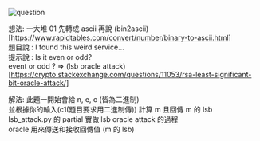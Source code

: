 ![question](https://github.com/dreamisadream/CTF/tree/master/CTF_CONTEST/RedpwnCTF/crypto/01000/pic1.png)

想法:
	一大堆 01 先轉成 ascii 再說 (bin2ascii)[https://www.rapidtables.com/convert/number/binary-to-ascii.html] <br>
	題目說 : I found this weird service...<br>
	提示說 : Is it even or odd? <br>
	event or odd ?  => (lsb oracle attack)[https://crypto.stackexchange.com/questions/11053/rsa-least-significant-bit-oracle-attack/] <br>

解法:
	此題一開始會給 n, e, c (皆為二進制) <br>
	並根據你的輸入(c1(題目要求用二進制傳)) 計算 m 且回傳 m 的 lsb<br>
	lsb_attack.py 的 partial 實做 lsb oracle attack 的過程<br>
	oracle 用來傳送和接收回傳值 (m 的 lsb)<br>
